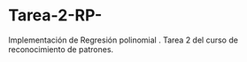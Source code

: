 # Tarea-2-RP-
Implementación de Regresión polinomial . Tarea 2 del curso de reconocimiento de patrones.
